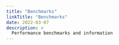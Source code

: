 ```yaml
---
title: "Benchmarks"
linkTitle: "Benchmarks"
date: 2022-03-07
description: >
  Performance benchmarks and information
---
```



